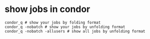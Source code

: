 # show jobs in condor
```
condor_q # show your jobs by folding format
condor_q -nobatch # show your jobs by unfolding format
condor_q -nobatch -allusers # show all jobs by unfolding format
```
